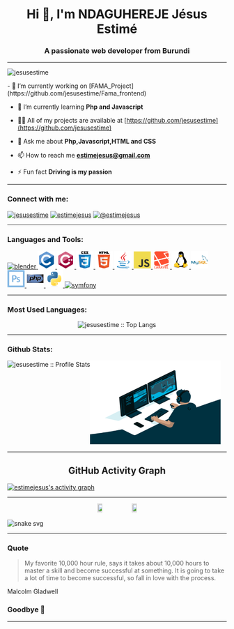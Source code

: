 <h1 align="center">Hi 👋, I'm NDAGUHEREJE Jésus Estimé</h1>
<h3 align="center">A passionate web developer from Burundi</h3>
<hr>
<p align="left"> <img src="https://komarev.com/ghpvc/?username=jesusestime&label=Profile%20views&color=0e75b6&style=flat" alt="jesusestime" /> </p>
- 🔭 I’m currently working on [FAMA_Project](https://github.com/jesusestime/Fama_frontend)

- 🌱 I’m currently learning **Php and Javascript**

- 👨‍💻 All of my projects are available at [https://github.com/jesusestime](https://github.com/jesusestime)

- 💬 Ask me about **Php,Javascript,HTML and CSS**

- 📫 How to reach me **estimejesus@gmail.com**

- ⚡ Fun fact **Driving is my passion**

<hr>
<h3 align="left">Connect with me:</h3>
<p align="left">
<a href="https://instagram.com/jesusestime" target="blank"><img align="center" src="https://raw.githubusercontent.com/rahuldkjain/github-profile-readme-generator/master/src/images/icons/Social/instagram.svg" alt="jesusestime" height="30" width="40" /></a>
<a href="https://www.hackerrank.com/estimejesus" target="blank"><img align="center" src="https://raw.githubusercontent.com/rahuldkjain/github-profile-readme-generator/master/src/images/icons/Social/hackerrank.svg" alt="estimejesus" height="30" width="40" /></a>
<a href="https://www.hackerearth.com/@estimejesus" target="blank"><img align="center" src="https://raw.githubusercontent.com/rahuldkjain/github-profile-readme-generator/master/src/images/icons/Social/hackerearth.svg" alt="@estimejesus" height="30" width="40" /></a>
</p>
<hr>
<h3 align="left">Languages and Tools:</h3>
<p align="left"> <a href="https://www.blender.org/" target="_blank"> <img src="https://download.blender.org/branding/community/blender_community_badge_white.svg" alt="blender" width="40" height="40"/> </a> <a href="https://www.cprogramming.com/" target="_blank"> <img src="https://raw.githubusercontent.com/devicons/devicon/master/icons/c/c-original.svg" alt="c" width="40" height="40"/> </a> <a href="https://www.w3schools.com/cpp/" target="_blank"> <img src="https://raw.githubusercontent.com/devicons/devicon/master/icons/cplusplus/cplusplus-original.svg" alt="cplusplus" width="40" height="40"/> </a> <a href="https://www.w3schools.com/css/" target="_blank"> <img src="https://raw.githubusercontent.com/devicons/devicon/master/icons/css3/css3-original-wordmark.svg" alt="css3" width="40" height="40"/> </a> <a href="https://www.w3.org/html/" target="_blank"> <img src="https://raw.githubusercontent.com/devicons/devicon/master/icons/html5/html5-original-wordmark.svg" alt="html5" width="40" height="40"/> </a> <a href="https://www.java.com" target="_blank"> <img src="https://raw.githubusercontent.com/devicons/devicon/master/icons/java/java-original.svg" alt="java" width="40" height="40"/> </a> <a href="https://developer.mozilla.org/en-US/docs/Web/JavaScript" target="_blank"> <img src="https://raw.githubusercontent.com/devicons/devicon/master/icons/javascript/javascript-original.svg" alt="javascript" width="40" height="40"/> </a> <a href="https://laravel.com/" target="_blank"> <img src="https://raw.githubusercontent.com/devicons/devicon/master/icons/laravel/laravel-plain-wordmark.svg" alt="laravel" width="40" height="40"/> </a> <a href="https://www.linux.org/" target="_blank"> <img src="https://raw.githubusercontent.com/devicons/devicon/master/icons/linux/linux-original.svg" alt="linux" width="40" height="40"/> </a> <a href="https://www.mysql.com/" target="_blank"> <img src="https://raw.githubusercontent.com/devicons/devicon/master/icons/mysql/mysql-original-wordmark.svg" alt="mysql" width="40" height="40"/> </a> <a href="https://www.photoshop.com/en" target="_blank"> <img src="https://raw.githubusercontent.com/devicons/devicon/master/icons/photoshop/photoshop-line.svg" alt="photoshop" width="40" height="40"/> </a> <a href="https://www.php.net" target="_blank"> <img src="https://raw.githubusercontent.com/devicons/devicon/master/icons/php/php-original.svg" alt="php" width="40" height="40"/> </a> <a href="https://www.python.org" target="_blank"> <img src="https://raw.githubusercontent.com/devicons/devicon/master/icons/python/python-original.svg" alt="python" width="40" height="40"/> </a> <a href="https://symfony.com" target="_blank"> <img src="https://symfony.com/logos/symfony_black_03.svg" alt="symfony" width="40" height="40"/> </a> </p>

<hr>
<h3 align="left">Most Used Languages:</h3>
<p align="center"><img src="https://github-readme-stats.vercel.app/api/top-langs/?username=jesusestime&count_private=true&langs_count=10&theme=tokyonight&layout=compact&hide=html,css" alt="jesusestime :: Top Langs" /></p>
<hr>
<h3 align="left">Github Stats:</h3>
<p align="left"><img align="left" src="https://github-readme-stats.vercel.app/api?username=jesusestime&show_icons=true&theme=synthwave&count_private=true" alt="jesusestime :: Profile Stats" /></p>
<p align="left" style={border=2px black solid}><img SRC="code.gif" width="300" height="192"></p>
<hr>
<h2 align="center">GitHub Activity Graph</h2>

<a href="https://github.com/jesusestime"><img alt="estimejesus's activity graph" src="https://activity-graph.herokuapp.com/graph?username=jesusestime&bg_color=0e2239&color=58a6ff&line=114a88&point=58a6ff&hide_border=true" /></a>
<hr>
<div align="center">
<img src="https://komarev.com/ghpvc/?username=jesusestime&style=flat-square&color=yellow" alt="" width="15%" height="15%"/>
<img src="https://visitor-badge.glitch.me/badge?page_id=wavescats" width="15%" height="15%"> 
</div>


![snake svg](https://github.com/wavescats/wavescats/blob/output/github-contribution-grid-snake.svg)

<hr>
<h3>Quote</h3>
<blockquote>My favorite 10,000 hour rule, says it takes about 10,000 hours to master a skill and become successful at something. It is going to take a lot of time to become successful, so fall in love with the process.</blockquote>
Malcolm Gladwell
<br>
<h3 align="left">Goodbye 👋</h3>
<hr>

